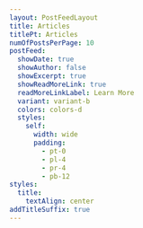 ```yaml
---
layout: PostFeedLayout
title: Articles
titlePt: Articles
numOfPostsPerPage: 10
postFeed:
  showDate: true
  showAuthor: false
  showExcerpt: true
  showReadMoreLink: true
  readMoreLinkLabel: Learn More
  variant: variant-b
  colors: colors-d
  styles:
    self:
      width: wide
      padding:
        - pt-0
        - pl-4
        - pr-4
        - pb-12
styles:
  title:
    textAlign: center
addTitleSuffix: true
---
```

